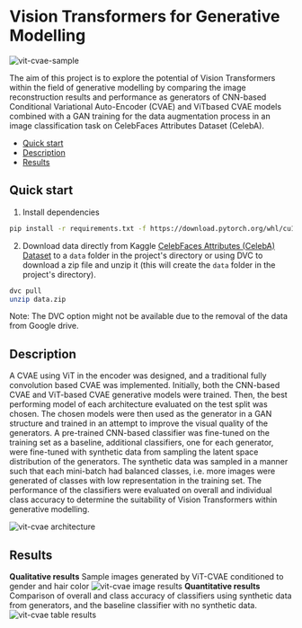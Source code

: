 Vision Transformers for Generative Modelling
==============================

![vit-cvae-sample](https://imgur.com/VFAtwb8.png)

The aim of this project is to explore the potential of Vision Transformers within the field of generative modelling by comparing the image reconstruction results and performance as generators of CNN-based Conditional Variational Auto-Encoder (CVAE) and ViTbased CVAE models combined with a GAN training for the data augmentation process in an image classification task on CelebFaces Attributes Dataset (CelebA).

- [Quick start](#quick-start)
- [Description](#description)
- [Results](#results)

## Quick start

1. Install dependencies
```bash
pip install -r requirements.txt -f https://download.pytorch.org/whl/cu113/torch_stable.html
```
2. Download data directly from Kaggle [CelebFaces Attributes (CelebA) Dataset](https://www.kaggle.com/datasets/jessicali9530/celeba-dataset) to a ```data``` folder in the project's directory or using DVC to download a zip file and unzip it (this will create the ```data``` folder in the project's directory).
```bash
dvc pull
unzip data.zip
```
Note: The DVC option might not be available due to the removal of the data from Google drive.

## Description
A CVAE using ViT in the encoder was designed, and a traditional fully convolution based CVAE was implemented. Initially, both the CNN-based CVAE and ViT-based CVAE generative models were trained. Then, the best performing model of each architecture evaluated on the test split was chosen. The chosen models were then used as the generator in a GAN structure and trained in an attempt to improve the visual quality of the generators. A pre-trained CNN-based classifier was fine-tuned on the training set as a baseline, additional classifiers, one for each generator, were fine-tuned with synthetic data from sampling the latent space distribution of the generators. The synthetic data was sampled in a manner such that each mini-batch had balanced classes, i.e. more images were generated of classes with low representation in the training
set. The performance of the classifiers were evaluated on overall and individual class accuracy to determine the suitability of Vision Transformers within generative modelling.

![vit-cvae architecture](https://imgur.com/hOnlH58.png)
## Results
**Qualitative results**
Sample images generated by ViT-CVAE conditioned to gender and hair color
![vit-cvae image results](https://imgur.com/L0EYPvP.png)
**Quantitative results**
Comparison of overall and class accuracy of classifiers using synthetic data from generators, and the baseline classifier with no synthetic data.
![vit-cvae table results](https://imgur.com/1J7Mwug.png)
